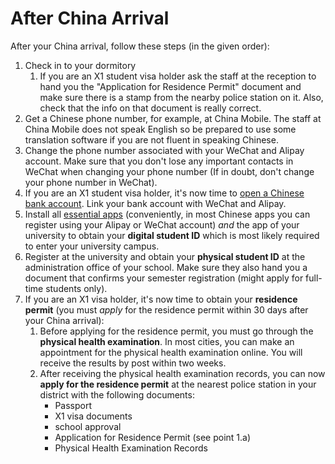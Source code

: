 # After China Arrival

After your China arrival, follow these steps (in the given order):

1. Check in to your dormitory
    1. If you are an X1 student visa holder ask the staff at the reception to hand you the "Application for Residence Permit" document and make sure there is a stamp from the nearby police station on it. Also, check that the info on that document is really correct.
2. Get a Chinese phone number, for example, at China Mobile. The staff at China Mobile does not speak English so be prepared to use some translation software if you are not fluent in speaking Chinese.
3. Change the phone number associated with your WeChat and Alipay account. Make sure that you don't lose any important contacts in WeChat when changing your phone number (If in doubt, don't change your phone number in WeChat).
3. If you are an X1 student visa holder, it's now time to [open a Chinese bank account](../bank-account). Link your bank account with WeChat and Alipay.
4. Install all [essential apps](../apps) (conveniently, in most Chinese apps you can register using your Alipay or WeChat account) *and* the app of your university to obtain your **digital student ID** which is most likely required to enter your university campus.
5. Register at the university and obtain your **physical student ID** at the administration office of your school. Make sure they also hand you a document that confirms your semester registration (might apply for full-time students only).
6. If you are an X1 visa holder, it's now time to obtain your **residence permit** (you must *apply* for the residence permit within 30 days after your China arrival):
    1. Before applying for the residence permit, you must go through the **physical health examination**. In most cities, you can make an appointment for the physical health examination online. You will receive the results by post within two weeks.
    2. After receiving the physical health examination records, you can now **apply for the residence permit** at the nearest police station in your district with the following documents:
        - Passport
        - X1 visa documents
        - school approval
        - Application for Residence Permit (see point 1.a)
        - Physical Health Examination Records


